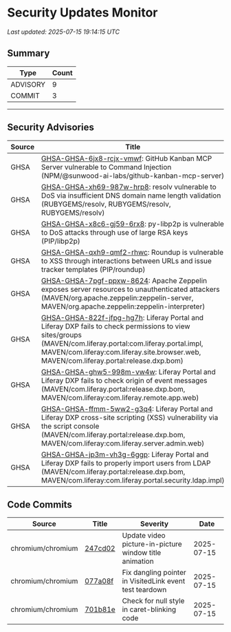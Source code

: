 # Security Updates Monitor

*Last updated: 2025-07-15 19:14:15 UTC*

## Summary
| Type | Count |
|------|-------|
| ADVISORY | 9 |
| COMMIT | 3 |

---

## Security Advisories

| Source | Title | Severity | Date |
|--------|-------|----------|------|
| GHSA | [GHSA-GHSA-6jx8-rcjx-vmwf](https://github.com/advisories/GHSA-6jx8-rcjx-vmwf): GitHub Kanban MCP Server vulnerable to Command Injection (NPM/@sunwood-ai-labs/github-kanban-mcp-server) | HIGH (CVSS: 0.0) | 2025-07-15 |
| GHSA | [GHSA-GHSA-xh69-987w-hrp8](https://github.com/advisories/GHSA-xh69-987w-hrp8): resolv vulnerable to DoS via insufficient DNS domain name length validation (RUBYGEMS/resolv, RUBYGEMS/resolv, RUBYGEMS/resolv) | MODERATE (CVSS: 0.0) | 2025-07-15 |
| GHSA | [GHSA-GHSA-x8c6-gj59-6rx8](https://github.com/advisories/GHSA-x8c6-gj59-6rx8): py-libp2p is vulnerable to DoS attacks through use of large RSA keys (PIP/libp2p) | MODERATE (CVSS: 4.3) | 2025-07-14 |
| GHSA | [GHSA-GHSA-qxh9-qmf2-rhwc](https://github.com/advisories/GHSA-qxh9-qmf2-rhwc): Roundup is vulnerable to XSS through interactions between URLs and issue tracker templates (PIP/roundup) | MODERATE (CVSS: 6.4) | 2025-07-13 |
| GHSA | [GHSA-GHSA-7pgf-ppxw-8624](https://github.com/advisories/GHSA-7pgf-ppxw-8624): Apache Zeppelin exposes server resources to unauthenticated attackers (MAVEN/org.apache.zeppelin:zeppelin-server, MAVEN/org.apache.zeppelin:zeppelin-interpreter) | HIGH (CVSS: 7.5) | 2025-07-12 |
| GHSA | [GHSA-GHSA-822f-jfpg-hg7h](https://github.com/advisories/GHSA-822f-jfpg-hg7h): Liferay Portal and Liferay DXP fails to check permissions to view sites/groups (MAVEN/com.liferay.portal:com.liferay.portal.impl, MAVEN/com.liferay:com.liferay.site.browser.web, MAVEN/com.liferay.portal:release.dxp.bom) | MODERATE (CVSS: 4.3) | 2022-04-20 |
| GHSA | [GHSA-GHSA-ghw5-998m-vw4w](https://github.com/advisories/GHSA-ghw5-998m-vw4w): Liferay Portal and Liferay DXP fails to check origin of event messages (MAVEN/com.liferay.portal:release.dxp.bom, MAVEN/com.liferay:com.liferay.remote.app.web) | MODERATE (CVSS: 5.3) | 2022-03-04 |
| GHSA | [GHSA-GHSA-ffmm-5ww2-g3q4](https://github.com/advisories/GHSA-ffmm-5ww2-g3q4): Liferay Portal and Liferay DXP cross-site scripting (XSS) vulnerability via the script console (MAVEN/com.liferay.portal:release.dxp.bom, MAVEN/com.liferay:com.liferay.server.admin.web) | MODERATE (CVSS: 6.1) | 2022-03-04 |
| GHSA | [GHSA-GHSA-jp3m-vh3g-6ggp](https://github.com/advisories/GHSA-jp3m-vh3g-6ggp): Liferay Portal and Liferay DXP fails to properly import users from LDAP (MAVEN/com.liferay.portal:release.dxp.bom, MAVEN/com.liferay:com.liferay.portal.security.ldap.impl) | HIGH (CVSS: 7.5) | 2022-03-04 |

## Code Commits

| Source | Title | Severity | Date |
|--------|-------|----------|------|
| chromium/chromium | [247cd02](https://github.com/chromium/chromium/commit/247cd023ec889ccb73f505a32099cece5d6f1afb) | Update video picture-in-picture window title animation | 2025-07-15 |
| chromium/chromium | [077a08f](https://github.com/chromium/chromium/commit/077a08fdb40fb32c2798528bf63ed52e1688ead3) | Fix dangling pointer in VisitedLink event test teardown | 2025-07-15 |
| chromium/chromium | [701b81e](https://github.com/chromium/chromium/commit/701b81ebacf6636073f94802cc9d655be5371c0e) | Check for null style in caret-blinking code | 2025-07-15 |


